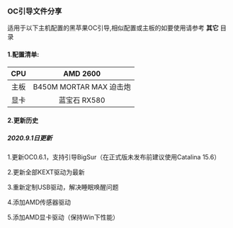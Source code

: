 ### OC引导文件分享

适用于以下主机配置的黑苹果OC引导,相似配置或主板的如要使用请参考 **其它** 目录

#### 1.配置清单:

| CPU | AMD 2600 |
| :----: | :------: |
| 主板 | B450M MORTAR MAX 迫击炮 |
| 显卡 | 蓝宝石 RX580 |

#### 2.更新历史

##### 2020.9.1日更新

1.更新OC0.6.1，支持引导BigSur（在正式版未发布前建议使用Catalina 15.6）

2.更新全部KEXT驱动为最新

3.重新定制USB驱动，解决睡眠唤醒问题

4.添加AMD传感器驱动

5.添加AMD显卡驱动（保持Win下性能）







